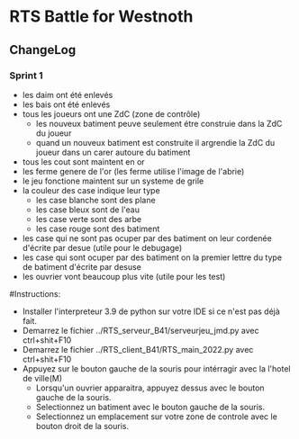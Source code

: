 # RTS Battle for Westnoth
## ChangeLog
### Sprint 1 
 

- les daim ont été enlevés
- les bais ont été enlevés
- tous les joueurs ont une ZdC (zone de contrôle)
  - les nouveux batiment peuve seulement étre construie dans la ZdC du joueur
  - quand un nouveux batiment est construite il argrendie la ZdC du joueur dans un carer autoure du batiment
- tous les cout sont maintent en or
- les ferme genere de l'or (les ferme  utilise l'image de l'abrie)
- le jeu fonctione maintent sur un systeme de grile
- la couleur des case indique leur type
  - les case blanche sont des plane
  - les case bleux sont de l'eau
  - les case verte sont des arbe
  - les case rouge sont des batiment
- les case qui ne sont pas ocuper par des batiment on leur cordenée d'écrite par desue (utile pour le debugage)
- les case qui sont ocuper par des batiment on la premier lettre du type de batiment d'écrite par desuse
- les ouvrier vont beaucoup plus vite (utile pour les test)

#Instructions: 
- Installer l'interpreteur 3.9 de python sur votre IDE si ce n'est pas déjà fait.
- Demarrez le fichier ../RTS_serveur_B41/serveurjeu_jmd.py avec ctrl+shit+F10
- Demarrez le fichier ../RTS_client_B41/RTS_main_2022.py avec ctrl+shit+F10
- Appuyez sur le bouton gauche de la souris pour intérragir avec la l'hotel de ville(M)
  - Lorsqu'un ouvrier apparaitra, appuyez dessus avec le bouton gauche de la souris.
  - Selectionnez un batiment avec le bouton gauche de la souris.
  - Selectionnez un emplacement sur votre zone de controle avec le bouton droit de la souris.
